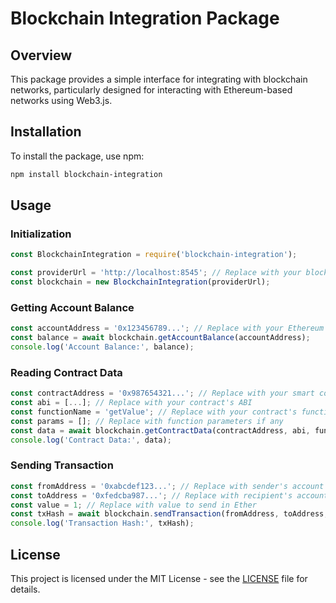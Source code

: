 # Blockchain Integration Package

## Overview

This package provides a simple interface for integrating with blockchain networks, particularly designed for interacting with Ethereum-based networks using Web3.js.

## Installation

To install the package, use npm:

```bash
npm install blockchain-integration
```

## Usage

### Initialization

```javascript
const BlockchainIntegration = require('blockchain-integration');

const providerUrl = 'http://localhost:8545'; // Replace with your blockchain node URL
const blockchain = new BlockchainIntegration(providerUrl);
```

### Getting Account Balance

```javascript
const accountAddress = '0x123456789...'; // Replace with your Ethereum account address
const balance = await blockchain.getAccountBalance(accountAddress);
console.log('Account Balance:', balance);
```

### Reading Contract Data

```javascript
const contractAddress = '0x987654321...'; // Replace with your smart contract address
const abi = [...]; // Replace with your contract's ABI
const functionName = 'getValue'; // Replace with your contract's function name
const params = []; // Replace with function parameters if any
const data = await blockchain.getContractData(contractAddress, abi, functionName, params);
console.log('Contract Data:', data);
```

### Sending Transaction

```javascript
const fromAddress = '0xabcdef123...'; // Replace with sender's account address
const toAddress = '0xfedcba987...'; // Replace with recipient's account address
const value = 1; // Replace with value to send in Ether
const txHash = await blockchain.sendTransaction(fromAddress, toAddress, value);
console.log('Transaction Hash:', txHash);
```

## License

This project is licensed under the MIT License - see the [LICENSE](LICENSE) file for details.
